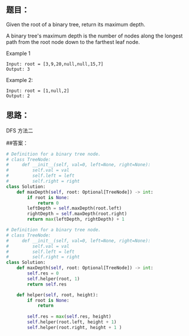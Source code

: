 ## 题目：
Given the root of a binary tree, return its maximum depth.

A binary tree's maximum depth is the number of nodes along the longest path from the root node down to the farthest leaf node.

Example 1
```
Input: root = [3,9,20,null,null,15,7]
Output: 3
```
Example 2:
```
Input: root = [1,null,2]
Output: 2
```

## 思路：
DFS
方法二

##答案：
```python
# Definition for a binary tree node.
# class TreeNode:
#     def __init__(self, val=0, left=None, right=None):
#         self.val = val
#         self.left = left
#         self.right = right
class Solution:
    def maxDepth(self, root: Optional[TreeNode]) -> int:
        if root is None:
            return 0
        leftDepth = self.maxDepth(root.left)
        rightDepth = self.maxDepth(root.right)
        return max(leftDepth, rightDepth) + 1
```

```python
# Definition for a binary tree node.
# class TreeNode:
#     def __init__(self, val=0, left=None, right=None):
#         self.val = val
#         self.left = left
#         self.right = right
class Solution:
    def maxDepth(self, root: Optional[TreeNode]) -> int:
        self.res = 0 
        self.helper(root, 1)
        return self.res

    def helper(self, root, height):
        if root is None:
            return
        
        self.res = max(self.res, height)
        self.helper(root.left, height + 1)
        self.helper(root.right, height + 1 )
        

```



